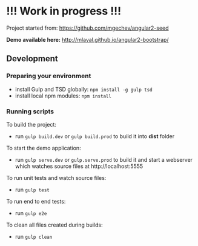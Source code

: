 !!! Work in progress !!!
========================

Project started from: https://github.com/mgechev/angular2-seed  
  
**Demo available here:** http://mlaval.github.io/angular2-bootstrap/  

## Development

### Preparing your environment

- install Gulp and TSD globally: `npm install -g gulp tsd`
- install local npm modules: `npm install`

### Running scripts
<!---
For jshint validation:

- run `gulp checkstyle`
-->
To build the project:
- run `gulp build.dev` or `gulp build.prod` to build it into **dist** folder

To start the demo application:
- run `gulp serve.dev` or `gulp.serve.prod` to build it and start a webserver which watches source files at http://localhost:5555  

To run unit tests and watch source files:
- run `gulp test`

To run end to end tests:
- run `gulp e2e`

To clean all files created during builds:
- run `gulp clean`
